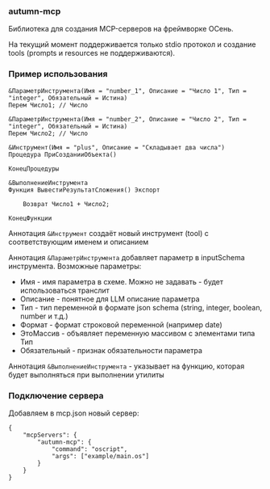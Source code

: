 ### autumn-mcp

Библиотека для создания MCP-серверов на фреймворке ОСень.

На текущий момент поддерживается только stdio протокол и создание tools (prompts и resources не поддерживаются).

### Пример использования

```
&ПараметрИнструмента(Имя = "number_1", Описание = "Число 1", Тип = "integer", Обязательный = Истина)
Перем Число1; // Число

&ПараметрИнструмента(Имя = "number_2", Описание = "Число 2", Тип = "integer", Обязательный = Истина)
Перем Число2; // Число

&Инструмент(Имя = "plus", Описание = "Складывает два числа")
Процедура ПриСозданииОбъекта()
		
КонецПроцедуры

&ВыполнениеИнструмента
Функция ВывестиРезультатСложения() Экспорт

	Возврат Число1 + Число2;
	
КонецФункции
```

Аннотация ``&Инструмент`` создаёт новый инструмент (tool) с соответствующим именем и описанием

Аннотация ``&ПараметрИнструмента`` добавляет параметр в inputSchema инструмента. Возможные параметры:
* Имя - имя параметра в схеме. Можно не задавать - будет использоваться транслит
* Описание - понятное для LLM описание параметра
* Тип - тип переменной в формате json schema (string, integer, boolean, number и т.д.)
* Формат - формат строковой переменной (например date)
* ЭтоМассив - объявляет переменную массивом с элементами типа Тип
* Обязательный - признак обязательности параметра

Аннотация ``&ВыполнениеИнструмента`` - указывает на функцию, которая будет выполняться при выполнении утилиты

### Подключение сервера

Добавляем в mcp.json новый сервер:
```
{
    "mcpServers": {
        "autumn-mcp": {
            "command": "oscript",
            "args": ["example/main.os"]
        }
    }
}
```
